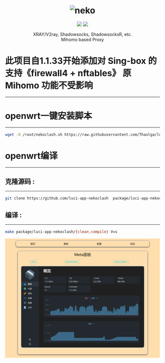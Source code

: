 <h1 align="center">
  <img src="https://raw.githubusercontent.com/Thaolga/neko/main/img/neko.png" alt="neko" width="500">
</h1>

<div align="center">
 <a target="_blank" href="https://github.com/Thaolga/luci-app-nekoclash/releases"><img src="https://img.shields.io/github/downloads/nosignals/neko/total?label=Total%20Download&labelColor=blue&style=for-the-badge"></a>
 <a target="_blank" href="https://dbai.team/discord"><img src="https://img.shields.io/discord/1127928183824597032?style=for-the-badge&logo=discord&label=%20"></a>
</div>


<p align="center">
  XRAY/V2ray, Shadowsocks, ShadowsocksR, etc.</br>
  Mihomo based Proxy
</p>

# 此项目自1.1.33开始添加对 Sing-box 的支持《firewall4 + nftables》 原 Mihomo 功能不受影响
---


# openwrt一键安装脚本
---

```bash
wget -O /root/nekoclash.sh https://raw.githubusercontent.com/Thaolga/luci-app-nekoclash/main/nekoclash.sh && chmod 0755 /root/nekoclash.sh && /root/nekoclash.sh

```

# openwrt编译
---
## 克隆源码 :
---

```bash
git clone https://github.com/luci-app-nekoclash  package/luci-app-nekoclash

```

## 编译 :
---

```bash
make package/luci-app-nekoclash/{clean,compile} V=s
```

  <img src="https://raw.githubusercontent.com/Thaolga/neko/main/img/im.png" >
